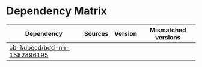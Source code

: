 # Dependency Matrix

Dependency | Sources | Version | Mismatched versions
---------- | ------- | ------- | -------------------
[cb-kubecd/bdd-nh-1582896195](https://github.com/cb-kubecd/bdd-nh-1582896195.git) |  | []() | 
